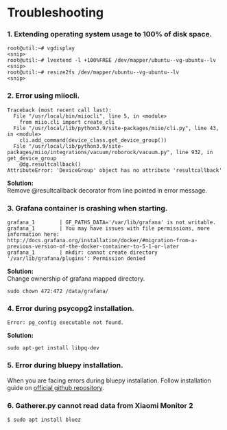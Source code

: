 # Troubleshooting
### 1. Extending operating system usage to 100% of disk space.
```
root@util:~# vgdisplay
<snip>
root@util:~# lvextend -l +100%FREE /dev/mapper/ubuntu--vg-ubuntu--lv
<snip>
root@util:~# resize2fs /dev/mapper/ubuntu--vg-ubuntu--lv
<snip>
```
### 2. Error using miiocli.
```
Traceback (most recent call last):
  File "/usr/local/bin/miiocli", line 5, in <module>
    from miio.cli import create_cli
  File "/usr/local/lib/python3.9/site-packages/miio/cli.py", line 43, in <module>
    cli.add_command(device_class.get_device_group())
  File "/usr/local/lib/python3.9/site-packages/miio/integrations/vacuum/roborock/vacuum.py", line 932, in get_device_group
    @dg.resultcallback()
AttributeError: 'DeviceGroup' object has no attribute 'resultcallback'
```
__Solution:__   
Remove @resultcallback decorator from line pointed in error message.
### 3. Grafana container is crashing when starting.
```
grafana_1        | GF_PATHS_DATA='/var/lib/grafana' is not writable.
grafana_1        | You may have issues with file permissions, more information here: http://docs.grafana.org/installation/docker/#migration-from-a-previous-version-of-the-docker-container-to-5-1-or-later
grafana_1        | mkdir: cannot create directory '/var/lib/grafana/plugins': Permission denied
```
__Solution:__   
Change ownership of grafana mapped directory.
```
sudo chown 472:472 /data/grafana/
```
### 4. Error during psycopg2 installation.
```
Error: pg_config executable not found.
```
__Solution:__   
```
sudo apt-get install libpq-dev
```
### 5. Error during bluepy installation.
When you are facing errors during bluepy installation. Follow installation guide on [official github repository](https://github.com/IanHarvey/bluepy).
### 6. Gatherer.py cannot read data from Xiaomi Monitor 2
```
$ sudo apt install bluez
```
